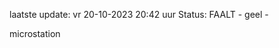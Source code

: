 laatste update: 
vr 20-10-2023 20:42   uur 
Status: FAALT - geel - 
<div class="service Y">microstation</div>